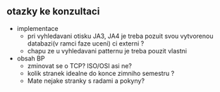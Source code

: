 ## otazky ke konzultaci
 - implementace
    - pri vyhledavani otisku JA3, JA4 je treba pozuit svou vytvorenou databazi(v ramci faze uceni) ci externi ?
    - chapu ze u vyhledavani patternu je treba pouzit vlastni
 - obsah BP
    - zminovat se o TCP? ISO/OSI asi ne?
    - kolik stranek idealne do konce zimniho semestru ?
    - Mate nejake stranky s radami a pokyny?